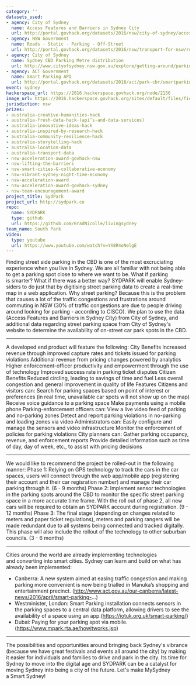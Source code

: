 ```yaml
---
category: ''
datasets_used:
- agency: City of Sydney
  name: Access Features and Barriers in Sydney City
  url: http://portal.govhack.org/datasets/2016/nsw/city-of-sydney/access-features-and-barriers-in-sydney-city.html
- agency: NSW Government
  name: Roads - Static - Parking - Off-Street
  url: http://portal.govhack.org/datasets/2016/nsw/transport-for-nsw/roads---static---parking---off-street.html
- agency: City of Sydney
  name: Sydney CBD Parking Metre distribution
  url: http://www.cityofsydney.nsw.gov.au/explore/getting-around/parking/parking-meters
- agency: ACT Government
  name: Smart Parking API
  url: http://portal.govhack.org/datasets/2016/act/park-cbr/smartparking-real-time-api.html
event: sydney
hackerspace_url: https://2016.hackerspace.govhack.org/node/2156
image_url: https://2016.hackerspace.govhack.org/sites/default/files/field/image/Pasted%20image%20at%202016_07_31%2003_14%20PM_0.png
jurisdiction: nsw
prizes:
- australia-creative-humanities-hack
- australia-fresh-data-hack-(api’s-and-data-services)
- australia-innovative-ideas-hack
- australia-inspired-by-research-hack
- australia-community-resilience-hack
- australia-storytelling-hack
- australia-location-data
- australia-transport-data
- nsw-acceleration-award-govhack-nsw
- nsw-lifting-the-barriers
- nsw-smart-cities-&-collaborative-economy
- nsw-vibrant-sydney-night-time-economy
- nsw-acceleration-award
- nsw-acceleration-award-govhack-sydney
- nsw-team-encouragement-award
project_title: SydPark
project_url: http://sydpark.co
repo:
  name: SYDPARK
  type: github
  url: https://github.com/BradNicolle/livingsydney
team_name: South Park
video:
  type: youtube
  url: https://www.youtube.com/watch?v=YX8R4oNelgE
---
```


Finding street side parking in the CBD is one of the most excruciating experience when you live in Sydney. We are all familiar with not being able to get a parking spot close to where we want to be. What if parking is smarter? What if there was a better way?
SYDPARK will enable Sydney-siders to do just that by digitising street parking data to create a real-time map in a web application. Why street parking? Because this is the problem that causes a lot of the traffic congestions and frustrations around commuting in NSW (30% of traffic congestions are due to people driving around looking for parking - according to CISCO).
We plan to use the data (Access Features and Barriers in Sydney City) from City of Sydney, and additional data regarding street parking space from City of Sydney's website to determine the availability of on-street car park spots in the CBD. 
______________________________________________________________________________________________________________________________________
A developed end product will feature the following:
City Benefits
Increased revenue through improved capture rates and tickets issued for parking violations
Additional revenue from pricing changes powered by analytics
Higher enforcement-officer productivity and empowerment through the use of technology
Improved success rate in parking ticket disputes
Citizen Benefits
Reduced circling, leading to savings of time and fuel
Less overall congestion and general improvement in quality of life
Features
Citizens and visitors can:
Search for parking spaces based on point of interest or preferences (in real time, unavailable car spots will not show up on the map)
Receive voice guidance to a parking space
Make payments using a mobile phone
Parking-enforcement officers can:
View a live video feed of parking and no-parking zones
Detect and report parking violations in no-parking and loading zones via video
Administrators can:
Easily configure and manage the sensors and video infrastructure
Monitor the enforcement of policies for parking violations
City planners can:
Gather parking occupancy, revenue, and enforcement reports
Provide detailed information such as time of day, day of week, etc., to assist with pricing decisions
______________________________________________________________________________________________________________________________________
We would like to recommend the project be rolled-out in the following manner:
Phase 1: Relying on GPS technology to track the cars in the car spaces, users will connect through the web app/mobile app (registering their account and their car regisration number) and manage their car parking through it. (6 - 9 months)
Phase 2: Implement sensor technologies in the parking spots around the CBD to monitor the specific street parking space in a more accurate time frame. With the roll out of phase 2, all new cars will be required to obtain an SYDPARK account during registration. (9 - 12 months)
Phase 3: The final stage (depending on changes related to meters and paper ticket regulations), meters and parking rangers will be made redundant due to all systems being connected and tracked digitally. This phase will also include the rollout of the technology to other suburban councils. (3 - 6 months)
______________________________________________________________________________________________________________________________________
Cities around the world are already implementing technologies and converting into smart cities. Sydney can learn and build on what has already been implemented:
- Canberra: A new system aimed at easing traffic congestion and making parking more convenient is now being trialled in Manuka’s shopping and entertainment precinct. (http://www.act.gov.au/our-canberra/latest-news/2016/april/smart-parking-...)
- Westminister, London: Smart Parking installation connects sensors in the parking spaces to a central data platform, allowing drivers to see the availability of a space using an app.(https://iotuk.org.uk/smart-parking/)
- Dubai: Paying for your parking spot via mobile. (https://www.mpark.rta.ae/howitworks.jsp) 
______________________________________________________________________________________________________________________________________
The possibilities and opportunities around bringing back Sydney's vibrance (because we have great festivals and events all around the city) by making it easier for individuals and families to drive and park in the city.
Its time for Sydney to move into the digital age and SYDPARK can be a catalyst for moving Sydney into being a city of the future. 
Let's make MySydney a Smart Sydney!